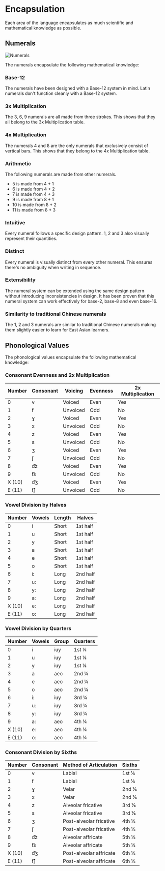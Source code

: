 # Encapsulation

Each area of the language encapsulates as much scientific and mathematical knowledge as possible.

## Numerals

![Numerals](/elp-documentation/img/Numerals.png)

The numerals encapsulate the following mathematical knowledge:

### Base-12

The numerals have been designed with a Base-12 system in mind. Latin numerals
don't function cleanly with a Base-12 system.

### 3x Multiplication

The 3, 6, 9 numerals are all made from three strokes. This shows that they all
belong to the 3x Multiplication table.

### 4x Multiplication

The numerals 4 and 8 are the only numerals that exclusively consist of vertical
bars. This shows that they belong to the 4x Multiplication table.

### Arithmetic

The following numerals are made from other numerals.

- 5 is made from 4 + 1
- 6 is made from 4 + 2
- 7 is made from 4 + 3
- 9 is made from 8 + 1
- 10 is made from 8 + 2
- 11 is made from 8 + 3

### Intuitive

Every numeral follows a specific design pattern. 1, 2 and 3 also visually
represent their quantities.

### Distinct

Every numeral is visually distinct from every other numeral. This ensures
there's no ambiguity when writing in sequence.

### Extensibility

The numeral system can be extended using the same design pattern without
introducing inconsistencies in design. It has been proven that this numeral
system can work effectively for base-2, base-8 and even base-16.

### Similarity to traditional Chinese numerals

The 1, 2 and 3 numerals are similar to traditional Chinese numerals making them
slightly easier to learn for East Asian learners.

## Phonological Values

The phonological values encapsulate the following mathematical knowledge:

### Consonant Evenness and 2x Multiplication

| Number | Consonant | Voicing   | Evenness | 2x Multiplication |
| ------ | --------- | --------- | -------- | ----------------- |
| 0      | v         | Voiced    | Even     | Yes               |
| 1      | f         | Unvoiced  | Odd      | No                |
| 2      | ɣ         | Voiced    | Even     | Yes               |
| 3      | x         | Unvoiced  | Odd      | No                |
| 4      | z         | Voiced    | Even     | Yes               |
| 5      | s         | Unvoiced  | Odd      | No                |
| 6      | ʒ         | Voiced    | Even     | Yes               |
| 7      | ʃ         | Unvoiced  | Odd      | No                |
| 8      | d͡z        | Voiced    | Even     | Yes               |
| 9      | t͡s        | Unvoiced  | Odd      | No                |
| X (10) | d͡ʒ        | Voiced    | Even     | Yes               |
| E (11) | t͡ʃ        | Unvoiced  | Odd      | No                |

### Vowel Division by Halves

| Number | Vowels    | Length  | Halves    |
| ------ | --------- | ------- | --------- |
| 0      | i         | Short   | 1st half  |
| 1      | u         | Short   | 1st half  |
| 2      | y         | Short   | 1st half  |
| 3      | a         | Short   | 1st half  |
| 4      | e         | Short   | 1st half  |
| 5      | o         | Short   | 1st half  |
| 6      | i:        | Long    | 2nd half  |
| 7      | u:        | Long    | 2nd half  |
| 8      | y:        | Long    | 2nd half  |
| 9      | a:        | Long    | 2nd half  |
| X (10) | e:        | Long    | 2nd half  |
| E (11) | o:        | Long    | 2nd half  |

### Vowel Division by Quarters

| Number | Vowels    | Group     | Quarters  |
| ------ | --------- | -------   | --------- |
| 0      | i         | iuy       | 1st ¼     |
| 1      | u         | iuy       | 1st ¼     |
| 2      | y         | iuy       | 1st ¼     |
| 3      | a         | aeo       | 2nd ¼     |
| 4      | e         | aeo       | 2nd ¼     |
| 5      | o         | aeo       | 2nd ¼     |
| 6      | i:        | iuy       | 3rd ¼     |
| 7      | u:        | iuy       | 3rd ¼     |
| 8      | y:        | iuy       | 3rd ¼     |
| 9      | a:        | aeo       | 4th ¼     |
| X (10) | e:        | aeo       | 4th ¼     |
| E (11) | o:        | aeo       | 4th ¼     |

### Consonant Division by Sixths

| Number | Consonant | Method of Articulation  | Sixths |
| ------ | --------- | ----------------------- | ------ |
| 0      | v         | Labial                  | 1st ⅙  |
| 1      | f         | Labial                  | 1st ⅙  |
| 2      | ɣ         | Velar                   | 2nd ⅙  |
| 3      | x         | Velar                   | 2nd ⅙  |
| 4      | z         | Alveolar fricative      | 3rd ⅙  |
| 5      | s         | Alveolar fricative      | 3rd ⅙  |
| 6      | ʒ         | Post-alveolar fricative | 4th ⅙  |
| 7      | ʃ         | Post-alveolar fricative | 4th ⅙  |
| 8      | d͡z        | Alveolar affricate      | 5th ⅙  |
| 9      | t͡s        | Alveolar affricate      | 5th ⅙  |
| X (10) | d͡ʒ        | Post-alveolar affricate | 6th ⅙  |
| E (11) | t͡ʃ        | Post-alveolar affricate | 6th ⅙  |




